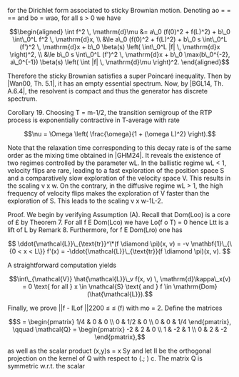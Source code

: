 for the Dirichlet form associated to sticky Brownian motion. Denoting ao = = == and bo = wao, for all s > 0 we have

$$\begin{aligned} \int f^2 \, \mathrm{d}\mu &= a\_0 (f(0)^2 + f(L)^2) + b\_0 \int\_0^L f^2 \, \mathrm{d}x, \\ &\le a\_0 (f(0)^2 + f(L)^2) + b\_0 s \int\_0^L (f')^2 \, \mathrm{d}x + b\_0 \beta(s) \left( \int\_0^L |f| \, \mathrm{d}x \right)^2, \\ &\le b\_0 s \int\_0^L (f')^2 \, \mathrm{d}x + b\_0 \max(b\_0^{-2}, a\_0^{-1}) \beta(s) \left( \int |f| \, \mathrm{d}\mu \right)^2. \end{aligned}$$

Therefore the sticky Brownian satisfies a super Poincaré inequality. Then by |Wan00, Th. 5.1|, it has an empty essential spectrum. Now, by |BGL14, Th. A.6.4|, the resolvent is compact and thus the generator has discrete spectrum. 

Corollary 19. Choosing T = m-1/2, the transition semigroup of the RTP process is exponentially contractive in T-average with rate

$$\nu = \Omega \left( \frac{\omega}{1 + (\omega L)^2} \right).$$

Note that the relaxation time corresponding to this decay rate is of the same order as the mixing time obtained in |GHM24|. It reveals the existence of two regimes controlled by the parameter wL. In the ballistic regime wL < 1, velocity flips are rare, leading to a fast exploration of the position space S and a comparatively slow exploration of the velocity space V. This results in the scaling v x w. On the contrary, in the diffusive regime wL > 1, the high frequency of velocity flips makes the exploration of V faster than the exploration of S. This leads to the scaling v x w-1L-2.

Proof. We begin by verifying Assumption (A). Recall that Dom(Loo) is a core of £ by Theorem 7. For all f E Dom(Lco) we have Lo(f o T) = 0 hence Ltt is a lift of L by Remark 8. Furthermore, for f E Dom(Lro) one has

$$
\ddot{\mathcal{L}}\_{\text{tr}}^\*(f \diamond \pi)(x, v) = -v \mathbf{1}\_{\{0 < x < L\}} f'(x) = -\ddot{\mathcal{L}}\_{\text{tr}}(f \diamond \pi)(x, v).
$$

A straightforward computation yields

$$\int\_{\mathcal{V}} \hat{\mathcal{L}}\_v f(x, v) \, \mathrm{d}\kappa\_x(v) = 0 \text{ for all } x \in \mathcal{S} \text{ and } f \in \mathrm{Dom}(\hat{\mathcal{L}}).$$

Finally, we prove ||f - ILof ||2200 ≤ ≤ (f) with mo = 2. Define the matrices

$$S = \begin{pmatrix} 1/4 & 0 & 0 \\ 0 & 1/2 & 0 \\ 0 & 0 & 1/4 \end{pmatrix}, \qquad \mathcal{Q} = \begin{pmatrix} -2 & 2 & 0 \\ 1 & -2 & 1 \\ 0 & 2 & -2 \end{pmatrix},$$

as well as the scalar product (x,y)s = x Sy and let II be the orthogonal projection on the kernel of Q with respect to (.; ) c. The matrix Q is symmetric w.r.t. the scalar